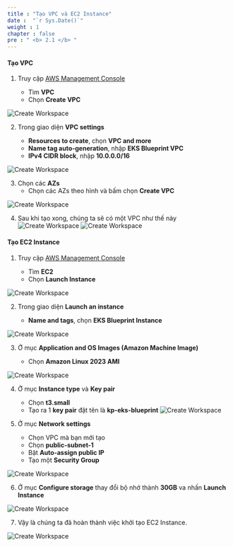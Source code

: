 ```yaml
---
title : "Tạo VPC và EC2 Instance"
date :  "`r Sys.Date()`" 
weight : 1 
chapter : false
pre : " <b> 2.1 </b> "
---
```


#### Tạo VPC

1.  Truy cập [AWS Management Console](https://aws.amazon.com/vi/console/)
    
    *   Tìm **VPC**
    *   Chọn **Create VPC**
    

![Create Workspace](/images/2-prerequiste/2.1-createvpcec2/001-createvpcec2.png?featherlight=false&width=90pc)

2.  Trong giao diện **VPC settings**
    
    *   **Resources to create**, chọn **VPC and more**
    *   **Name tag auto-generation**, nhập **EKS Blueprint VPC**
    *   **IPv4 CIDR block**, nhập **10.0.0.0/16**

![Create Workspace](/images/2-prerequiste/2.1-createvpcec2/002-createvpcec2.png?featherlight=false&width=30pc)

3.  Chọn các **AZs** 
    *   Chọn các AZs theo hình và bấm chọn **Create VPC** 

![Create Workspace](/images/2-prerequiste/2.1-createvpcec2/003-createvpcec2.png?featherlight=false&height=30pc)

4.  Sau khi tạo xong, chúng ta sẽ có một VPC như thế này
![Create Workspace](/images/2-prerequiste/2.1-createvpcec2/004-createvpcec2.png?featherlight=false&width=90pc)
![Create Workspace](/images/2-prerequiste/2.1-createvpcec2/005-createvpcec2.png?featherlight=false&width=90pc)

#### Tạo EC2 Instance 

1.  Truy cập [AWS Management Console](https://aws.amazon.com/vi/console/)
    
    *   Tìm **EC2**
    *   Chọn **Launch Instance**
    

![Create Workspace](/images/2-prerequiste/2.1-createvpcec2/000-createvpcec2.png?featherlight=false&width=90pc)

2.  Trong giao diện **Launch an instance**
    
    *   **Name and tags**, chọn **EKS Blueprint Instance**

![Create Workspace](/images/2-prerequiste/2.1-createvpcec2/006-createvpcec2.png?featherlight=false&width=90pc)

3.  Ở mục **Application and OS Images (Amazon Machine Image)**

    *   Chọn **Amazon Linux 2023 AMI**

![Create Workspace](/images/2-prerequiste/2.1-createvpcec2/007-createvpcec2.png?featherlight=false&height=30pc)

4.  Ở mục **Instance type** và **Key pair**

    *   Chọn **t3.small**
    *   Tạo ra 1 **key pair** đặt tên là **kp-eks-blueprint**
![Create Workspace](/images/2-prerequiste/2.1-createvpcec2/008-createvpcec2.png?featherlight=false&height=30pc)

5.  Ở mục **Network settings**

    *   Chọn VPC mà bạn mới tạo
    *   Chọn **public-subnet-1**
    *   Bật **Auto-assign public IP** 
    *   Tạo một **Security Group**

![Create Workspace](/images/2-prerequiste/2.1-createvpcec2/009-createvpcec2.png?featherlight=false&height=50pc)


6.  Ở mục **Configure storage** thay đổi bộ nhớ thành **30GB** va nhấn **Launch Instance** 

![Create Workspace](/images/2-prerequiste/2.1-createvpcec2/010-createvpcec2.png?featherlight=false&width=90pc)



7.  Vậy là chúng ta đã hoàn thành việc khởi tạo EC2 Instance.

![Create Workspace](/images/2-prerequiste/2.1-createvpcec2/011-createvpcec2.png?featherlight=false&width=90pc)

